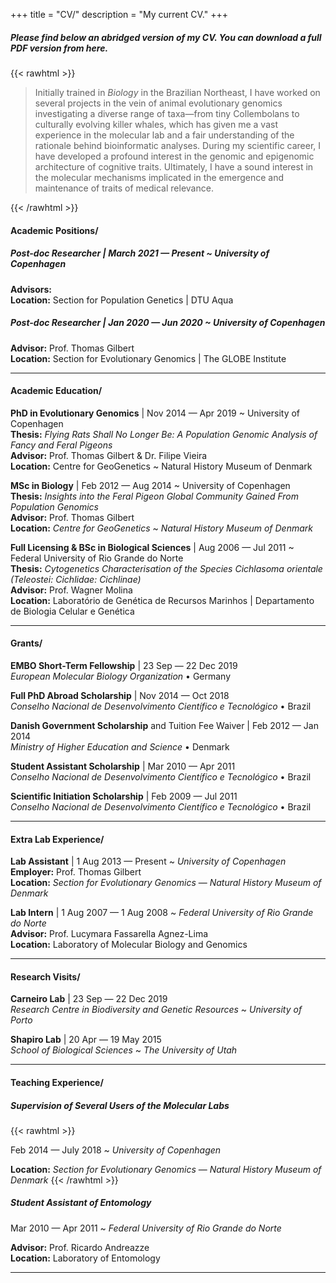+++
title = "CV/"
description = "My current CV."
+++

##### Please find below an abridged version of my CV. You can download a full PDF version from here.

{{< rawhtml >}}
<blockquote>
Initially trained in <i>Biology</i> in the Brazilian Northeast, I have worked on several projects in the vein of animal evolutionary
genomics investigating a diverse range of taxa—from tiny Collembolans to culturally evolving killer whales, which has given me a vast
experience in the molecular lab and a fair understanding of the rationale behind bioinformatic analyses. During my scientific career, I
have developed a profound interest in the genomic and epigenomic architecture of cognitive traits. Ultimately, I have a sound interest in
the molecular mechanisms implicated in the emergence and maintenance of traits of medical relevance.
</blockquote>
{{< /rawhtml >}}

#### Academic Positions/

##### **Post-doc Researcher** | March 2021 — Present ~ _University of Copenhagen_   
**Advisors:**  
**Location:** Section for Population Genetics | DTU Aqua

##### **Post-doc Researcher** | Jan 2020 — Jun 2020 ~ _University of Copenhagen_  
**Advisor:** Prof. Thomas Gilbert  
**Location:** Section for Evolutionary Genomics | The GLOBE Institute
***

#### Academic Education/

**PhD in Evolutionary Genomics** | Nov 2014 — Apr 2019 ~ University of Copenhagen  
**Thesis:** _Flying Rats Shall No Longer Be: A Population Genomic Analysis of Fancy and Feral Pigeons_  
**Advisor:** Prof. Thomas Gilbert & Dr. Filipe Vieira  
**Location:** Centre for GeoGenetics ~ Natural History Museum of Denmark

**MSc in Biology** | Feb 2012 — Aug 2014 ~ University of Copenhagen  
**Thesis:** _Insights into the Feral Pigeon Global Community Gained From Population Genomics_  
**Advisor:** Prof. Thomas Gilbert  
**Location:** _Centre for GeoGenetics_ ~ _Natural History Museum of Denmark_

**Full Licensing & BSc in Biological Sciences** | Aug 2006 — Jul 2011 ~ Federal University of Rio Grande do Norte    
**Thesis:** _Cytogenetics Characterisation of the Species Cichlasoma orientale (Teleostei: Cichlidae: Cichlinae)_  
**Advisor:** Prof. Wagner Molina  
**Location:** Laboratório de Genética de Recursos Marinhos | Departamento de Biologia Celular e Genética
***

#### Grants/

**EMBO Short-Term Fellowship** | 23 Sep — 22 Dec 2019  
_European Molecular Biology Organization_ • Germany

**Full PhD Abroad Scholarship** | Nov 2014 — Oct 2018  
_Conselho Nacional de Desenvolvimento Científico e Tecnológico_ • Brazil

**Danish Government Scholarship** and Tuition Fee Waiver | Feb 2012 — Jan 2014  
_Ministry of Higher Education and Science_ • Denmark

**Student Assistant Scholarship** | Mar 2010 — Apr 2011  
_Conselho Nacional de Desenvolvimento Científico e Tecnológico_ • Brazil

**Scientific Initiation Scholarship** | Feb 2009 — Jul 2011  
_Conselho Nacional de Desenvolvimento Científico e Tecnológico_ • Brazil
***

#### Extra Lab Experience/

**Lab Assistant** | 1 Aug 2013 — Present ~ _University of Copenhagen_  
**Employer:** Prof. Thomas Gilbert  
**Location:** _Section for Evolutionary Genomics_ — _Natural History Museum of Denmark_

**Lab Intern** | 1 Aug 2007 — 1 Aug 2008 ~ _Federal University of Rio Grande do Norte_  
**Advisor:** Prof. Lucymara Fassarella Agnez-Lima  
**Location:** Laboratory of Molecular Biology and Genomics
***

#### Research Visits/

**Carneiro Lab** | 23 Sep — 22 Dec 2019  
_Research Centre in Biodiversity and Genetic Resources_ ~ _University of Porto_

**Shapiro Lab** | 20 Apr — 19 May 2015  
_School of Biological Sciences_ ~ _The University of Utah_
***

#### Teaching Experience/

##### **Supervision of Several Users of the Molecular Labs**  
{{< rawhtml >}}
<p id="p1">Feb 2014 — July 2018 ~ <i>University of Copenhagen</i></p><p>
<b>Location:</b> <i>Section for Evolutionary Genomics</i> — <i>Natural History Museum of Denmark</i>
{{< /rawhtml >}}

##### **Student Assistant of Entomology**
Mar 2010 — Apr 2011 ~ _Federal University of Rio Grande do Norte_

**Advisor:** Prof. Ricardo Andreazze  
**Location:** Laboratory of Entomology
***

